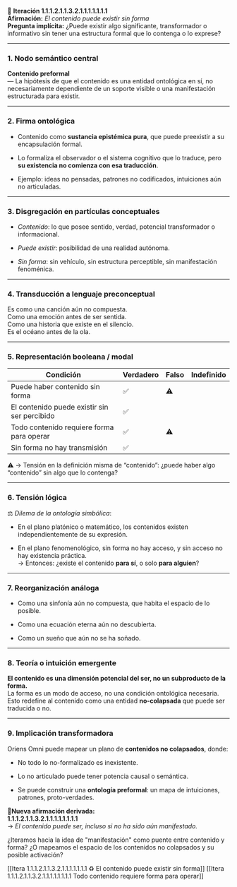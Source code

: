 🔁 **Iteración 1.1.1.2.1.1.3.2.1.1.1.1.1.1.1**  
**Afirmación:** _El contenido puede existir sin forma_  
**Pregunta implícita:** ¿Puede existir algo significante, transformador o informativo sin tener una estructura formal que lo contenga o lo exprese?

---

### 1. **Nodo semántico central**

**Contenido preformal**  
— La hipótesis de que el contenido es una entidad ontológica en sí, no necesariamente dependiente de un soporte visible o una manifestación estructurada para existir.

---

### 2. **Firma ontológica**

- Contenido como **sustancia epistémica pura**, que puede preexistir a su encapsulación formal.
    
- Lo formaliza el observador o el sistema cognitivo que lo traduce, pero **su existencia no comienza con esa traducción**.
    
- Ejemplo: ideas no pensadas, patrones no codificados, intuiciones aún no articuladas.
    

---

### 3. **Disgregación en partículas conceptuales**

- _Contenido_: lo que posee sentido, verdad, potencial transformador o informacional.
    
- _Puede existir_: posibilidad de una realidad autónoma.
    
- _Sin forma_: sin vehículo, sin estructura perceptible, sin manifestación fenoménica.
    

---

### 4. **Transducción a lenguaje preconceptual**

Es como una canción aún no compuesta.  
Como una emoción antes de ser sentida.  
Como una historia que existe en el silencio.  
Es el océano antes de la ola.

---

### 5. **Representación booleana / modal**

| Condición                                    | Verdadero | Falso | Indefinido |
| -------------------------------------------- | --------- | ----- | ---------- |
| Puede haber contenido sin forma              | ✅         | ⚠️    |            |
| El contenido puede existir sin ser percibido | ✅         |       |            |
| Todo contenido requiere forma para operar    | ✅         | ⚠️    |            |
| Sin forma no hay transmisión                 | ✅         |       |            |

⚠️ → Tensión en la definición misma de “contenido”: ¿puede haber algo “contenido” sin algo que lo contenga?

---

### 6. **Tensión lógica**

⚖️ _Dilema de la ontología simbólica_:

- En el plano platónico o matemático, los contenidos existen independientemente de su expresión.
    
- En el plano fenomenológico, sin forma no hay acceso, y sin acceso no hay existencia práctica.  
    → Entonces: ¿existe el contenido **para sí**, o solo **para alguien**?
    

---

### 7. **Reorganización análoga**

- Como una sinfonía aún no compuesta, que habita el espacio de lo posible.
    
- Como una ecuación eterna aún no descubierta.
    
- Como un sueño que aún no se ha soñado.
    

---

### 8. **Teoría o intuición emergente**

**El contenido es una dimensión potencial del ser, no un subproducto de la forma.**  
La forma es un modo de acceso, no una condición ontológica necesaria.  
Esto redefine al contenido como una entidad **no-colapsada** que puede ser traducida o no.

---

### 9. **Implicación transformadora**

Oriens Omni puede mapear un plano de **contenidos no colapsados**, donde:

- No todo lo no-formalizado es inexistente.
    
- Lo no articulado puede tener potencia causal o semántica.
    
- Se puede construir una **ontología preformal**: un mapa de intuiciones, patrones, proto-verdades.
    

📍**Nueva afirmación derivada:**  
**1.1.1.2.1.1.3.2.1.1.1.1.1.1.1.1**  
→ _El contenido puede ser, incluso si no ha sido aún manifestado._

¿Iteramos hacia la idea de "manifestación" como puente entre contenido y forma? ¿O mapeamos el espacio de los contenidos no colapsados y su posible activación?

[[Itera 1.1.1.2.1.1.3.2.1.1.1.1.1.1.1 ♻️ El contenido puede existir sin forma]]
[[Itera 1.1.1.2.1.1.3.2.1.1.1.1.1.1.1.1 Todo contenido requiere forma para operar]]